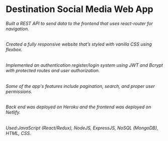 # Destination Social Media Web App
###### Built a REST API to send data to the frontend that uses react-router for navigation.
###### Created a fully responsive website that’s styled with vanilla CSS using flexbox. 
###### Implemented an authentication register/login system using JWT and Bcrypt with protected routes and user authorization.
###### Some of the app's features include pagination, search, and proper user permissions.
###### Back end was deployed on Heroku and the frontend was deployed on Netlify.
###### Used:JavaScript (React/Redux), NodeJS, ExpressJS, NoSQL (MongoDB), HTML, CSS. 
 
